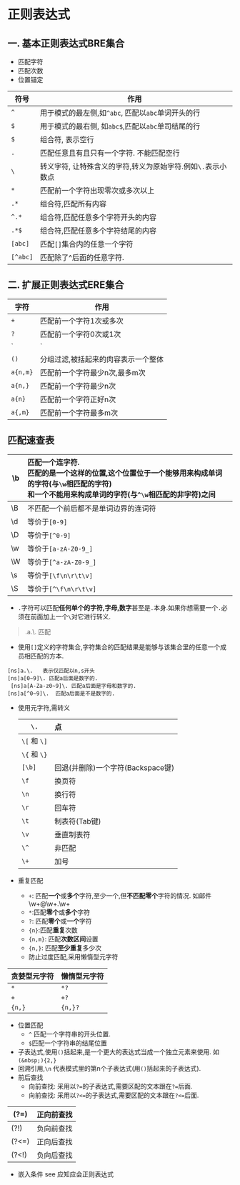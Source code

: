 # 正则表达式

## 一. 基本正则表达式BRE集合

- 匹配字符
- 匹配次数
- 位置锚定

| 符号     | 作用                                                         |
| -------- | ------------------------------------------------------------ |
| `^`      | 用于模式的最左侧,如`^abc`, 匹配以`abc`单词开头的行           |
| `$`      | 用于模式的最右侧, 如`abc$`,匹配以`abc`单司结尾的行           |
| `$`      | 组合符, 表示空行                                             |
| `.`      | 匹配任意且有且只有一个字符. 不能匹配空行                     |
| `\`      | 转义字符, 让特殊含义的字符,转义为原始字符.例如`\.`表示小数点 |
| `*`      | 匹配前一个字符出现零次或多次以上                             |
| `.*`     | 组合符,匹配所有内容                                          |
| `^.*`    | 组合符,匹配任意多个字符开头的内容                            |
| `.*$`    | 组合符,匹配任意多个字符结尾的内容                            |
| `[abc]`  | 匹配`[]`集合内的任意一个字符                                 |
| `[^abc]` | 匹配除了^后面的任意字符.                                     |

## 二. 扩展正则表达式ERE集合

| 字符     | 作用                                |
| -------- | ----------------------------------- |
| `+`      | 匹配前一个字符1次或多次             |
| `?`      | 匹配前一个字符0次或1次              |
| `|`      | 表示或者,同时过滤多个字符串         |
| `()`     | 分组过滤,被括起来的肉容表示一个整体 |
| `a{n,m}` | 匹配前一个字符最少n次,最多m次       |
| `a{n,}`  | 匹配前一个字符最少n次               |
| `a{n}`   | 匹配前一个字符正好n次               |
| `a{,m}`  | 匹配前一个字符最多m次               |

## 匹配速查表

| \b   | 匹配一个连字符. <br />匹配的是一个这样的位置,这个位置位于一个能够用来构成单词的字符(与`\w`相匹配的字符)  <br />和一个不能用来构成单词的字符(与`^\w`相匹配的非字符)之间 |
| ---- | :----------------------------------------------------------- |
| \B   | 不匹配一个前后都不是单词边界的连词符                         |
| \d   | 等价于`[0-9]`                                                |
| \D   | 等价于`[^0-9]`                                               |
| \w   | 等价于`[a-zA-Z0-9_]`                                         |
| \W   | 等价于`[^a-zA-Z0-9_]`                                        |
| \s   | 等价于`[\f\n\r\t\v]`                                         |
| \S   | 等价于`[^\f\n\r\t\v]`                                        |

- `.`字符可以匹配**任何单个的字符,字母,数字**甚至是`.`本身.如果你想需要一个`.`必须在前面加上一个`\`对它进行转义.

> .a.\\. 匹配

- 使用`[]`定义的字符集合,字符集合的匹配结果是能够与该集合里的任意一个成员相匹配的方本.

```
[ns]a.\.   表示仅匹配以n,s开头
[ns]a[0~9]\. 匹配a后面是数字的.
 [ns]a[A-Za-z0~9]\. 匹配a后面是字母和数字的.
[ns]a[^0~9]\.  匹配a后面是不是数字的.
```

- 使用元字符,需转义

  | `\.`         | 点                                |
  | ------------- | :-------------------------------- |
  | `\[`   和  `\]` |                                   |
  | `\{`   和  `\}` | |
  | `[\b]`        | 回退(并删除)一个字符(Backspace键) |
  | `\f`          | 换页符                            |
  | `\n`          | 换行符                            |
  | `\r`          | 回车符                            |
  | `\t`          | 制表符(Tab键)                     |
  | `\v`          | 垂直制表符                        |
  | `\^`         | 非匹配                            |
  | `\+` | 加号 |


- 重复匹配

    - `+`: 匹配**一个**或**多个**字符,至少一个,但**不匹配零个**字符的情况. 如邮件\w+@\w+\.\w+
    - `*`:匹配**零个**或**多个**字符
    - `?`: 匹配**零个**或**一个**字符
    - `{n}`:匹配**重复**次数
    - `{n,m}`: 匹配**次数区间**设置
    - `{n,}`: 匹配**至少重复**多少次
    - 防止过度匹配,采用懒惰型元字符

| 贪婪型元字符 | 懒惰型元字符 |
| ------------ | ------------ |
| `*`          | `*?`         |
| `+`          | `+?`         |
| `{n,}`       | `{n,}?`      |

- 位置匹配
  - `^` 匹配一个字符串的开头位置.
  - `$`匹配一个字符串的结尾位置
- 子表达式,使用`()`括起来,是一个更大的表达式当成一个独立元素来使用. 如`(&nbsp;){2,}`
- 回溯引用,`\n` 代表模式里的第n个子表达式(用`()`括起来的子表达式).
- 前后查找
  - 向前查找: 采用以`?=`的子表达式,需要区配的文本跟在`?=`后面.
  - 向前查找: 采用以`?<=`的子表达式,需要区配的文本跟在`?<=`后面.

| (?=)  | 正向前查找 |
| ----- | ---------- |
| (?!)  | 负向前查找 |
| (?<=) | 正向后查找 |
| (?<!) | 负向后查找 |

- 嵌入条件 see 应知应会正则表达式

